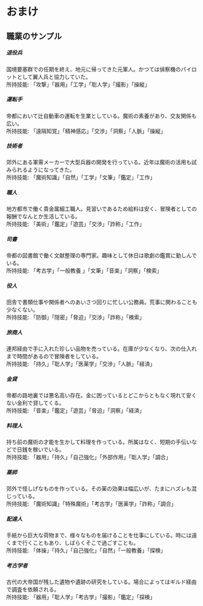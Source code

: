   
  
# おまけ  
  
## 職業のサンプル  
  
##### 退役兵  
  
国境要塞群での任期を終え、地元に帰ってきた元軍人。かつては偵察機のパイロットとして翼人兵と協力していた。    
所持技能: 「攻撃」「器用」「工学」「聡人学」「撮影」「操縦」  
  
##### 運転手  
  
帝都において辻自動車の運転を生業としている。魔術の素養があり、交友関係も広い。    
所持技能: 「遠隔知覚」「精神感応」「交渉」「洞察」「人脈」「操縦」  
  
##### 技術者  
郊外にある軍需メーカーで大型兵器の開発を行っている。近年は魔術の活用も試みられるようになってきた。    
所持技能: 「魔術知識」「自然」「工学」「文筆」「鑑定」「工作」  
  
##### 職人  
地方都市で働く貴金属細工職人。見習いであるため給料は安く、冒険者としての報酬でなんとか生活している。    
所持技能: 「美術」「鑑定」「遊芸」「交渉」「詐称」「工作」  
  
##### 司書  
帝都の図書館で働く文献整理の専門家。趣味として休日は歌劇の鑑賞に勤しんでいる。    
所持技能: 「考古学」「一般教養 」「文筆」「音楽」「洞察」「検索」  
  
##### 役人  
田舎で書類仕事や関係者へのあいさつ回りに忙しい公務員。荒事に関わることも少なくない。    
所持技能: 「防御」「隠密」「脅迫」「交渉」「詐称」「検索」  
  
##### 旅商人  
連邦経由で手に入れた珍しい品物を売っている。在庫が少なくなり、次の仕入れまで時間があるので冒険者をしている。    
所持技能: 「持久」「聡人学」「医薬学」「交渉」「人脈」「経済」  
  
##### 金貸  
帝都の路地裏では悪名高い存在。金に困っているとどこからともなく現れて安くない金利で貸してくる。    
所持技能: 「音楽」「鑑定」「遊芸」「脅迫」「洞察」「経済」  
  
##### 料理人  
持ち前の魔術の才能を生かして料理を作っている。所属はなく、短期の手伝いなどで日銭を稼いでいる。    
所持技能: 「器用」「持久」「自己強化」「外部作用」「聡人学」「調合」  
  
##### 薬師  
郊外で怪しげなものを作っている。その薬の効果は幅広いが、たまにハズレも混じっている。    
所持技能: 「魔術知識」「特殊魔術」「考古学」「医薬学」「詐称」「調合」  
  
##### 配達人  
手紙から巨大な荷物まで、様々なものを届けることを仕事にしている。時には遠くまで行くこともあり、しばらくそこで過ごすことも。    
所持技能: 「体操」「持久」「自己強化」「自然」「一般教養」「探検」  
  
##### 考古学者  
古代の大帝国が残した遺物や遺跡の研究をしている。場合によってはギルド経由で調査を依頼される。    
所持技能: 「器用」「聡人学」「考古学」「撮影」「鑑定」「探検」